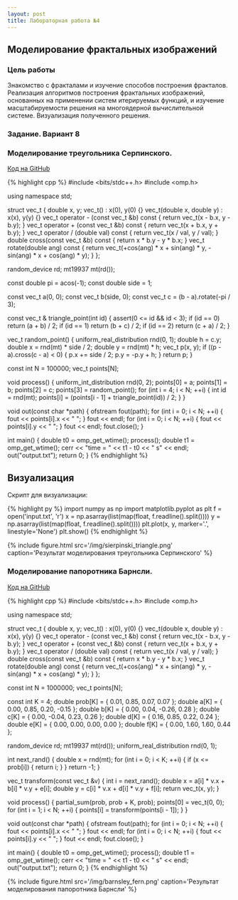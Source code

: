 ```yaml
---
layout: post
title: Лабораторная работа №4
---
```


## Моделирование фрактальных изображений

### Цель работы

Знакомство с  фракталами и изучение способов построения фракталов.  Реализация  алгоритмов  построения  фрактальных  изображений,  основанных  на  применении  систем 
итерируемых  функций,  и  изучение  масштабируемости  решения  на  многоядерной  вычислительной системе. Визуализация полученного решения.

### Задание. Вариант 8

### Моделирование треугольника Серпинского.

[Код на GitHub](https://github.com/nozdrenkov/nozdrenkov.github.io/blob/master/src/lab4-1.cpp)

{% highlight cpp %}
#include <bits/stdc++.h>
#include <omp.h>

using namespace std;

struct vec_t {
  double x, y;
  vec_t() : x(0), y(0) {}
  vec_t(double x, double y) : x(x), y(y) {}
  vec_t operator - (const vec_t &b) const {
    return vec_t(x - b.x, y - b.y);
  }
  vec_t operator + (const vec_t &b) const {
    return vec_t(x + b.x, y + b.y);
  }
  vec_t operator / (double val) const {
    return vec_t(x / val, y / val);
  }
  double cross(const vec_t &b) const {
    return x * b.y - y * b.x;
  }
  vec_t rotate(double ang) const {
    return vec_t(+cos(ang) * x + sin(ang) * y,
                 -sin(ang) * x + cos(ang) * y);
  }
};

random_device rd;
mt19937 mt(rd());

const double pi = acos(-1);
const double side = 1;

const vec_t a(0, 0);
const vec_t b(side, 0);
const vec_t c = (b - a).rotate(-pi / 3);

const vec_t & triangle_point(int id) {
  assert(0 <= id && id < 3);
  if (id == 0) return (a + b) / 2;
  if (id == 1) return (b + c) / 2;
  if (id == 2) return (c + a) / 2;
}

vec_t random_point() {
  uniform_real_distribution<double> rnd(0, 1);
  double h = c.y;
  double x = rnd(mt) * side / 2;
  double y = rnd(mt) * h;
  vec_t p(x, y);
  if ((p - a).cross(c - a) < 0) {
    p.x += side / 2;
    p.y = -p.y + h;
  }
  return p;
}

const int N = 100000;
vec_t points[N];

void process() {
  uniform_int_distribution<int> rnd(0, 2);
  points[0] = a;
  points[1] = b;
  points[2] = c;
  points[3] = random_point();
  for (int i = 4; i < N; ++i) {
    int id = rnd(mt);
    points[i] = (points[i - 1] + triangle_point(id)) / 2;
  }
}

void out(const char *path) {
  ofstream fout(path);
  for (int i = 0; i < N; ++i) {
    fout << points[i].x << " ";
  }
  fout << endl;
  for (int i = 0; i < N; ++i) {
    fout << points[i].y << " ";
  }
  fout << endl;
  fout.close();
}

int main() {
  double t0 = omp_get_wtime();
  process();
  double t1 = omp_get_wtime();
  cerr << "time = " << t1 - t0 << " s" << endl;
  out("output.txt");
  return 0;
}
{% endhighlight %}

## Визуализация

Скрипт для визуализации:

{% highlight py %}
import numpy as np
import matplotlib.pyplot as plt
f = open('input.txt', 'r')
x = np.asarray(list(map(float, f.readline().split())))
y = np.asarray(list(map(float, f.readline().split())))
plt.plot(x, y, marker='.', linestyle='None')
plt.show()
{% endhighlight %}

{% include figure.html src='/img/sierpinski_triangle.png' caption='Результат моделирования треугольника Серпинского' %}

### Моделирование папоротника Барнсли.

[Код на GitHub](https://github.com/nozdrenkov/nozdrenkov.github.io/blob/master/src/lab4-2.cpp)

{% highlight cpp %}
#include <bits/stdc++.h>
#include <omp.h>

using namespace std;

struct vec_t {
  double x, y;
  vec_t() : x(0), y(0) {}
  vec_t(double x, double y) : x(x), y(y) {}
  vec_t operator - (const vec_t &b) const {
    return vec_t(x - b.x, y - b.y);
  }
  vec_t operator + (const vec_t &b) const {
    return vec_t(x + b.x, y + b.y);
  }
  vec_t operator / (double val) const {
    return vec_t(x / val, y / val);
  }
  double cross(const vec_t &b) const {
    return x * b.y - y * b.x;
  }
  vec_t rotate(double ang) const {
    return vec_t(+cos(ang) * x + sin(ang) * y,
                 -sin(ang) * x + cos(ang) * y);
  }
};

const int N = 1000000;
vec_t points[N];

const int K = 4;
double prob[K] = { 0.01, 0.85, 0.07, 0.07 };
double a[K] = { 0.00, 0.85, 0.20, -0.15 };
double b[K] = { 0.00, 0.04, -0.26, 0.28 };
double c[K] = { 0.00, -0.04, 0.23, 0.26 };
double d[K] = { 0.16, 0.85, 0.22, 0.24 };
double e[K] = { 0.00, 0.00, 0.00, 0.00 };
double f[K] = { 0.00, 1.60, 1.60, 0.44 };

random_device rd;
mt19937 mt(rd());
uniform_real_distribution<double> rnd(0, 1);

int next_rand() {
  double x = rnd(mt);
  for (int i = 0; i < K; ++i) {
    if (x <= prob[i]) {
      return i;
    }
  }
  return -1;
}

vec_t transform(const vec_t &v) {
  int i = next_rand();
  double x = a[i] * v.x + b[i] * v.y + e[i];
  double y = c[i] * v.x + d[i] * v.y + f[i];
  return vec_t(x, y);
}

void process() {
  partial_sum(prob, prob + K, prob);
  points[0] = vec_t(0, 0);
  for (int i = 1; i < N; ++i) {
    points[i] = transform(points[i - 1]);
  }
}

void out(const char *path) {
  ofstream fout(path);
  for (int i = 0; i < N; ++i) {
    fout << points[i].x << " ";
  }
  fout << endl;
  for (int i = 0; i < N; ++i) {
    fout << points[i].y << " ";
  }
  fout << endl;
  fout.close();
}

int main() {
  double t0 = omp_get_wtime();
  process();
  double t1 = omp_get_wtime();
  cerr << "time = " << t1 - t0 << " s" << endl;
  out("output.txt");
  return 0;
}
{% endhighlight %}

{% include figure.html src='/img/barnsley_fern.png' caption='Результат моделирования папоротника Барнсли' %}
